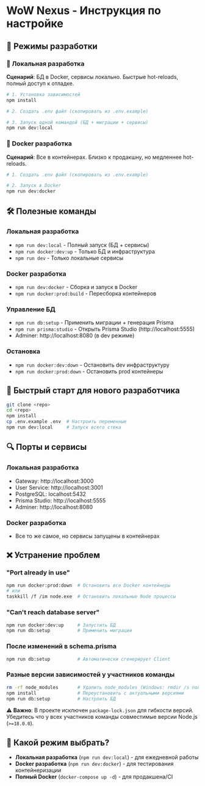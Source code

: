 # WoW Nexus - Инструкция по настройке

## 🎯 Режимы разработки

### 🔧 Локальная разработка

**Сценарий**: БД в Docker, сервисы локально. Быстрые hot-reloads, полный доступ к отладке.

```bash
# 1. Установка зависимостей
npm install

# 2. Создать .env файл (скопировать из .env.example)

# 3. Запуск одной командой (БД + миграции + сервисы)
npm run dev:local
```

### 🐳 Docker разработка

**Сценарий**: Все в контейнерах. Близко к продакшну, но медленнее hot-reloads.

```bash
# 1. Создать .env файл (скопировать из .env.example)

# 2. Запуск в Docker
npm run dev:docker
```

## 🛠 Полезные команды

### Локальная разработка

- `npm run dev:local` - Полный запуск (БД + сервисы)
- `npm run docker:dev:up` - Только БД и инфраструктура
- `npm run dev` - Только локальные сервисы

### Docker разработка

- `npm run dev:docker` - Сборка и запуск в Docker
- `npm run docker:prod:build` - Пересборка контейнеров

### Управление БД

- `npm run db:setup` - Применить миграции + генерация Prisma
- `npm run prisma:studio` - Открыть Prisma Studio (http://localhost:5555)
- Adminer: http://localhost:8080 (в dev режиме)

### Остановка

- `npm run docker:dev:down` - Остановить dev инфраструктуру
- `npm run docker:prod:down` - Остановить prod контейнеры

## 🚀 Быстрый старт для нового разработчика

```bash
git clone <repo>
cd <repo>
npm install
cp .env.example .env  # Настроить переменные
npm run dev:local     # Запуск всего стека
```

## 🔍 Порты и сервисы

### Локальная разработка

- Gateway: http://localhost:3000
- User Service: http://localhost:3001
- PostgreSQL: localhost:5432
- Prisma Studio: http://localhost:5555
- Adminer: http://localhost:8080

### Docker разработка

- Все то же самое, но сервисы запущены в контейнерах

## ❌ Устранение проблем

### "Port already in use"

```bash
npm run docker:prod:down  # Остановить все Docker контейнеры
# или
taskkill /f /im node.exe  # Остановить локальные Node процессы
```

### "Can't reach database server"

```bash
npm run docker:dev:up     # Запустить БД
npm run db:setup          # Применить миграции
```

### После изменений в schema.prisma

```bash
npm run db:setup          # Автоматически сгенерирует Client
```

### Разные версии зависимостей у участников команды

```bash
rm -rf node_modules       # Удалить node_modules (Windows: rmdir /s node_modules)
npm install               # Переустановить с актуальными версиями
npm run db:setup          # Настроить БД
```

⚠️ **Важно**: В проекте исключен `package-lock.json` для гибкости версий. Убедитесь что у всех участников команды совместимые версии Node.js (`>=18.0.0`).

## 🎯 Какой режим выбрать?

- **Локальная разработка** (`npm run dev:local`) - для ежедневной работы
- **Docker разработка** (`npm run dev:docker`) - для тестирования контейнеризации
- **Полный Docker** (`docker-compose up -d`) - для продакшена/CI
